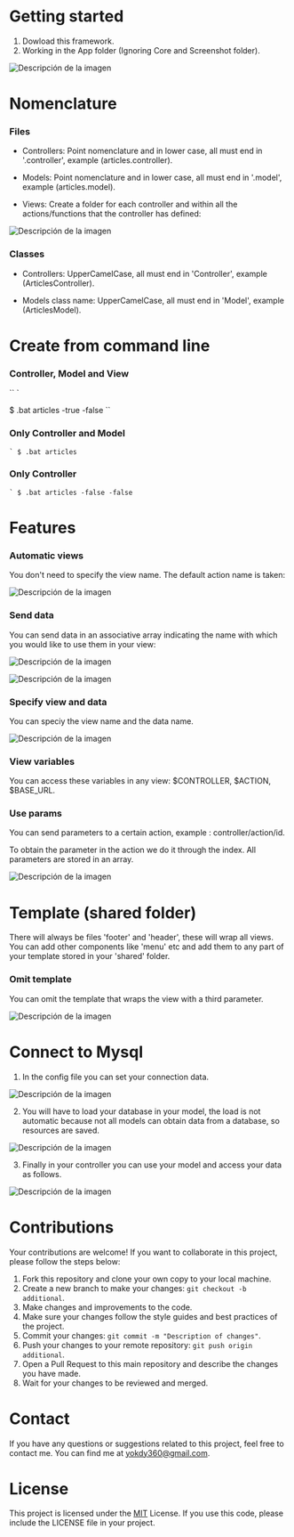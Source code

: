 # Getting started

1. Dowload this framework.
2. Working in the App folder (Ignoring Core and Screenshot folder).

![Descripción de la imagen](/screenshots/app_folder.png)

# Nomenclature

### Files

- Controllers: Point nomenclature and in lower case, all must end in '.controller', example (articles.controller).

- Models: Point nomenclature and in lower case, all must end in '.model', example (articles.model).

- Views: Create a folder for each controller and within all the actions/functions that the controller has defined:

![Descripción de la imagen](/screenshots/view_folder.png)

### Classes

- Controllers: UpperCamelCase, all must end in 'Controller', example (ArticlesController).

- Models class name: UpperCamelCase, all must end in 'Model', example (ArticlesModel).

# Create from command line

### Controller, Model and View

`` `

$ .bat articles -true -false
`` 
### Only Controller and Model

`` `
$ .bat articles 
`` 

### Only Controller

`` `
$ .bat articles -false -false
`` 

# Features

### Automatic views

You don't need to specify the view name. The default action name is taken:

![Descripción de la imagen](/screenshots/view.png)

### Send data

You can send data in an associative array indicating the name with which you would like to use them in your view:

![Descripción de la imagen](/screenshots/view_with_data.png)

![Descripción de la imagen](/screenshots/data_in_view.png)

### Specify view and data

You can speciy the view name and the data name.

![Descripción de la imagen](/screenshots/view_with_both.png)

### View variables

You can access these variables in any view: $CONTROLLER, $ACTION, $BASE_URL.

### Use params

You can send parameters to a certain action, example : controller/action/id.

To obtain the parameter in the action we do it through the index. All parameters are stored in an array.

![Descripción de la imagen](/screenshots/params.png)

# Template (shared folder)

There will always be files 'footer' and 'header', these will wrap all views. You can add other components like 'menu' etc and add them to any part of your template stored in your 'shared' folder.

### Omit template 

You can omit the template that wraps the view with a third parameter.

![Descripción de la imagen](/screenshots/omit_template.png)

# Connect to Mysql

1. In the config file you can set your connection data.

![Descripción de la imagen](/screenshots/config.png)

2. You will have to load your database in your model, the load is not automatic because not all models can obtain data from a database, so resources are saved.

![Descripción de la imagen](/screenshots/model_to_mysql.png)

3. Finally in your controller you can use your model and access your data as follows.

![Descripción de la imagen](/screenshots/controller_to_mysql.png)

# Contributions

Your contributions are welcome! If you want to collaborate in this project, please follow the steps below:

1. Fork this repository and clone your own copy to your local machine.
2. Create a new branch to make your changes: `git checkout -b additional`.
3. Make changes and improvements to the code.
4. Make sure your changes follow the style guides and best practices of the project.
5. Commit your changes: `git commit -m "Description of changes"`.
6. Push your changes to your remote repository: `git push origin additional`.
7. Open a Pull Request to this main repository and describe the changes you have made.
8. Wait for your changes to be reviewed and merged.

# Contact

If you have any questions or suggestions related to this project, feel free to contact me. You can find me at [yokdy360@gmail.com](mailto:yokdy360@gmail.com).

# License

This project is licensed under the [MIT](https://opensource.org/licenses/MIT) License. If you use this code, please include the LICENSE file in your project.

